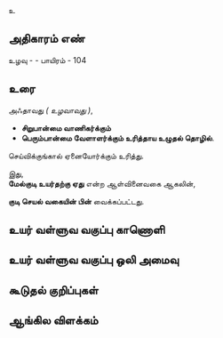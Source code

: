 உ


## அதிகாரம் எண்

உழவு - - பாயிரம் - 104	
## உரை

அஃதாவது _( உழவாவது )_,  

* **சிறுபான்மை வாணிகர்க்கும்**  
* **பெரும்பான்மை வேளாளர்க்கும் உரித்தாய உழுதல் தொழில்**.  

செய்விக்குங்கால் ஏனையோர்க்கும் உரித்து.  

இது,  
**மேல்குடி உயர்தற்கு ஏது** என்ற ஆள்வினைவகை ஆகலின்,  

**குடி செயல் வகையின் பின்** வைக்கப்பட்டது.

## உயர் வள்ளுவ வகுப்பு காணொளி


## உயர் வள்ளுவ வகுப்பு ஒலி அமைவு 


## கூடுதல் குறிப்புகள்


## ஆங்கில விளக்கம்

